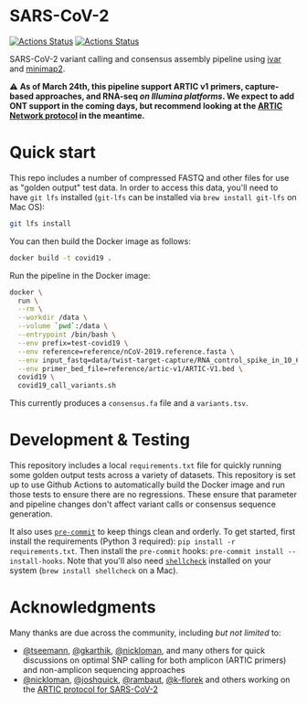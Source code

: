 # SARS-CoV-2

[![Actions Status](https://github.com/onecodex/sars-cov-2/workflows/test/badge.svg)](https://github.com/onecodex/sars-cov-2/actions) [![Actions Status](https://github.com/onecodex/sars-cov-2/workflows/pre-commit/badge.svg)](https://github.com/onecodex/sars-cov-2/actions)

SARS-CoV-2 variant calling and consensus assembly pipeline using [ivar](https://github.com/andersen-lab/ivar) and [minimap2](https://github.com/lh3/minimap2).

⚠️ **As of March 24th, this pipeline support ARTIC v1 primers, capture-based approaches, and RNA-seq _on Illumina platforms_. We expect to add ONT support in the coming days, but recommend looking at the [ARTIC Network protocol](https://artic.network/ncov-2019) in the meantime.**

# Quick start

This repo includes a number of compressed FASTQ and other files for use as "golden output" test data. In order to access this data, you'll need to have `git lfs` installed (`git-lfs` can be installed via `brew install git-lfs` on Mac OS):

```sh
git lfs install
```

You can then build the Docker image as follows:

```sh
docker build -t covid19 .
```

Run the pipeline in the Docker image:

```sh
docker \
  run \
  --rm \
  --workdir /data \
  --volume `pwd`:/data \
  --entrypoint /bin/bash \
  --env prefix=test-covid19 \
  --env reference=reference/nCoV-2019.reference.fasta \
  --env input_fastq=data/twist-target-capture/RNA_control_spike_in_10_6_100k_reads.fastq.gz \
  --env primer_bed_file=reference/artic-v1/ARTIC-V1.bed \
  covid19 \
  covid19_call_variants.sh
```

This currently produces a `consensus.fa` file and a `variants.tsv`.

# Development & Testing

This repository includes a local `requirements.txt` file for quickly running some golden output tests across a variety of datasets. This repository is set up to use Github Actions to automatically build the Docker image and run those tests to ensure there are no regressions. These ensure that parameter and pipeline changes don't affect variant calls or consensus sequence generation.

It also uses [`pre-commit`](https://pre-commit.com/) to keep things clean and orderly. To get started, first install the requirements (Python 3 required): `pip install -r requirements.txt`. Then install the `pre-commit` hooks: `pre-commit install --install-hooks`. Note that you'll also need [`shellcheck`](https://www.shellcheck.net/) installed on your system (`brew install shellcheck` on a Mac).

# Acknowledgments

Many thanks are due across the community, including _but not limited_ to:
- [@tseemann](https://github.com/tseemann), [@gkarthik](https://github.com/gkarthik), [@nickloman](https://github.com/nickloman), and many others for quick discussions on optimal SNP calling for both amplicon (ARTIC primers) and non-amplicon sequencing approaches
- [@nickloman](https://github.com/nickloman), [@joshquick](https://github.com/joshquick), [@rambaut](https://github.com/rambaut), [@k-florek](https://github.com/k-florek) and others working on the [ARTIC protocol for SARS-CoV-2](https://github.com/artic-network/artic-ncov2019)
